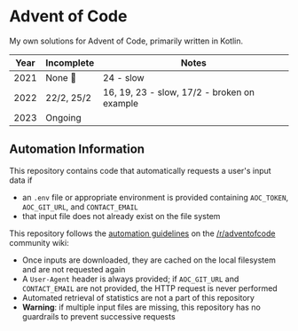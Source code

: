 # Advent of Code

My own solutions for Advent of Code, primarily written in Kotlin.

| Year | Incomplete | Notes                                       | 
|------|------------|---------------------------------------------|
| 2021 | None  🎉   | 24 - slow                                   |         
| 2022 | 22/2, 25/2 | 16, 19, 23 - slow, 17/2 - broken on example |
| 2023 | Ongoing    |                                             |         

## Automation Information

This repository contains code that automatically requests a user's input data if
* an `.env` file or appropriate environment is provided containing `AOC_TOKEN`, `AOC_GIT_URL`, and 
  `CONTACT_EMAIL`
* that input file does not already exist on the file system

This repository follows the [automation guidelines](https://www.reddit.com/r/adventofcode/wiki/faqs/automation)
on the [/r/adventofcode](https://www.reddit.com/r/adventofcode/) community wiki:
* Once inputs are downloaded, they are cached on the local filesystem and are not requested again
* A `User-Agent` header is always provided; if `AOC_GIT_URL` and `CONTACT_EMAIL` are not provided,
  the HTTP request is never performed
* Automated retrieval of statistics are not a part of this repository
* **Warning**: if multiple input files are missing, this repository has no guardrails to prevent 
  successive requests
